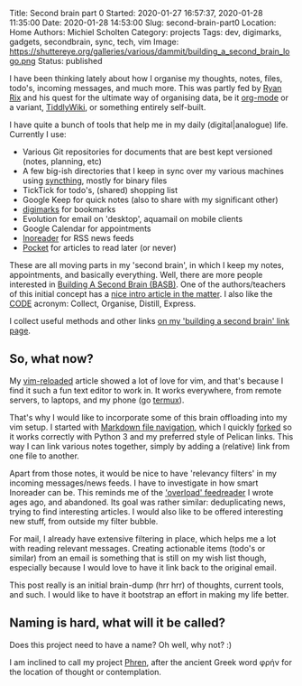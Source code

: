 Title: Second brain part 0
Started: 2020-01-27 16:57:37, 2020-01-28 11:35:00
Date: 2020-01-28 14:53:00
Slug: second-brain-part0
Location: Home
Authors: Michiel Scholten
Category: projects
Tags: dev, digimarks, gadgets, secondbrain, sync, tech, vim
Image: https://shuttereye.org/galleries/various/dammit/building_a_second_brain_logo.png
Status: published

I have been thinking lately about how I organise my thoughts, notes, files, todo's, incoming messages, and much more. This was partly fed by [Ryan Rix](https://rix.si/) and his quest for the ultimate way of organising data, be it [org-mode](https://orgmode.org/) or a variant, [TiddlyWiki](https://tiddlywiki.com/), or something entirely self-built.

I have quite a bunch of tools that help me in my daily (digital|analogue) life. Currently I use:

- Various Git repositories for documents that are best kept versioned (notes, planning, etc)
- A few big-ish directories that I keep in sync over my various machines using [syncthing](https://syncthing.net/), mostly for binary files
- TickTick for todo's, (shared) shopping list
- Google Keep for quick notes (also to share with my significant other)
- [digimarks](https://github.com/aquatix/digimarks) for bookmarks
- Evolution for email on 'desktop', aquamail on mobile clients
- Google Calendar for appointments
- [Inoreader](https://www.inoreader.com/) for RSS news feeds
- [Pocket](https://getpocket.com) for articles to read later (or never)

These are all moving parts in my 'second brain', in which I keep my notes, appointments, and basically everything. Well, there are more people interested in [Building A Second Brain (BASB)](https://www.buildingasecondbrain.com/). One of the authors/teachers of this initial concept has a [nice intro article in the matter](https://praxis.fortelabs.co/basboverview/). I also like the [CODE](https://www.keepproductive.com/blog/how-to-build-a-second-brain) acronym: Collect, Organise, Distill, Express.

I collect useful methods and other links [on my 'building a second brain' link page](https://marks.diginaut.net/pub/f45a9fd1b6b8735399018e1b8b653b5d).


## So, what now?

My [vim-reloaded]({filename}../posts/vim-reloaded.md) article showed a lot of love for vim, and that's because I find it such a fun text editor to work in. It works everywhere, from remote servers, to laptops, and my phone (go [termux](https://termux.com/)).

That's why I would like to incorporate some of this brain offloading into my vim setup. I started with [Markdown file navigation](https://github.com/chmp/mdnav), which I quickly [forked](https://github.com/aquatix/mdnav/tree/fixes) so it works correctly with Python 3 and my preferred style of Pelican links. This way I can link various notes together, simply by adding a (relative) link from one file to another.

Apart from those notes, it would be nice to have 'relevancy filters' in my incoming messages/news feeds. I have to investigate in how smart Inoreader can be. This reminds me of the ['overload' feedreader](https://aquariusoft.org/page/html/overload/) I wrote ages ago, and abandoned. Its goal was rather similar: deduplicating news, trying to find interesting articles. I would also like to be offered interesting new stuff, from outside my filter bubble.

For mail, I already have extensive filtering in place, which helps me a lot with reading relevant messages. Creating actionable items (todo's or similar) from an email is something that is still on my wish list though, especially because I would love to have it link back to the original email.

This post really is an initial brain-dump (hrr hrr) of thoughts, current tools, and such. I would like to have it bootstrap an effort in making my life better.


## Naming is hard, what will it be called?

Does this project need to have a name? Oh well, why not? :)

I am inclined to call my project [Phren](https://en.wikipedia.org/wiki/Phren), after the ancient Greek word φρήν for the location of thought or contemplation.
